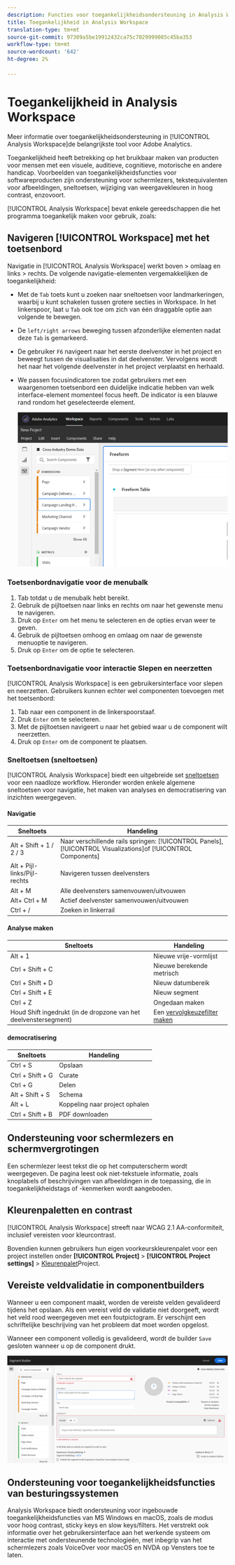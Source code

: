 ```yaml
---
description: Functies voor toegankelijkheidsondersteuning in Analysis Workspace
title: Toegankelijkheid in Analysis Workspace
translation-type: tm+mt
source-git-commit: 97309a5be19912432ca75c7029999085c45ba353
workflow-type: tm+mt
source-wordcount: '642'
ht-degree: 2%

---
```



# Toegankelijkheid in Analysis Workspace

Meer informatie over toegankelijkheidsondersteuning in [!UICONTROL Analysis Workspace]de belangrijkste tool voor Adobe Analytics.

Toegankelijkheid heeft betrekking op het bruikbaar maken van producten voor mensen met een visuele, auditieve, cognitieve, motorische en andere handicap. Voorbeelden van toegankelijkheidsfuncties voor softwareproducten zijn ondersteuning voor schermlezers, tekstequivalenten voor afbeeldingen, sneltoetsen, wijziging van weergavekleuren in hoog contrast, enzovoort.

[!UICONTROL Analysis Workspace] bevat enkele gereedschappen die het programma toegankelijk maken voor gebruik, zoals:

## Navigeren [!UICONTROL Workspace] met het toetsenbord

Navigatie in [!UICONTROL Analysis Workspace] werkt boven > omlaag en links > rechts. De volgende navigatie-elementen vergemakkelijken de toegankelijkheid:

* Met de `Tab` toets kunt u zoeken naar sneltoetsen voor landmarkeringen, waarbij u kunt schakelen tussen grotere secties in Workspace. In het linkerspoor, laat u `Tab` ook toe om zich van één draggable optie aan volgende te bewegen.
* De `left/right arrows` beweging tussen afzonderlijke elementen nadat deze `Tab` is gemarkeerd.
* De gebruiker `F6` navigeert naar het eerste deelvenster in het project en beweegt tussen de visualisaties in dat deelvenster. Vervolgens wordt het naar het volgende deelvenster in het project verplaatst en herhaald.
* We passen focusindicatoren toe zodat gebruikers met een waargenomen toetsenbord een duidelijke indicatie hebben van welk interface-element momenteel focus heeft. De indicator is een blauwe rand rondom het geselecteerde element.

   ![Focusindicator](assets/focus-indicator.png)

### Toetsenbordnavigatie voor de menubalk

1. Tab totdat u de menubalk hebt bereikt.
1. Gebruik de pijltoetsen naar links en rechts om naar het gewenste menu te navigeren.
1. Druk op `Enter` om het menu te selecteren en de opties ervan weer te geven.
1. Gebruik de pijltoetsen omhoog en omlaag om naar de gewenste menuoptie te navigeren.
1. Druk op `Enter` om de optie te selecteren.

### Toetsenbordnavigatie voor interactie Slepen en neerzetten

[!UICONTROL Analysis Workspace] is een gebruikersinterface voor slepen en neerzetten. Gebruikers kunnen echter wel componenten toevoegen met het toetsenbord:

1. Tab naar een component in de linkerspoorstaaf.
1. Druk `Enter` om te selecteren.
1. Met de pijltoetsen navigeert u naar het gebied waar u de component wilt neerzetten.
1. Druk op `Enter` om de component te plaatsen.

### Sneltoetsen (sneltoetsen)

[!UICONTROL Analysis Workspace] biedt een uitgebreide set [sneltoetsen](https://docs.adobe.com/content/help/nl-NL/analytics/analyze/analysis-workspace/build-workspace-project/fa-shortcut-keys.html) voor een naadloze workflow. Hieronder worden enkele algemene sneltoetsen voor navigatie, het maken van analyses en democratisering van inzichten weergegeven.

#### Navigatie

| Sneltoets | Handeling |
|---|---|
| Alt + Shift + 1 / 2 / 3 | Naar verschillende rails springen: [!UICONTROL Panels], [!UICONTROL Visualizations]of [!UICONTROL Components] |
| Alt + Pijl-links/Pijl-rechts | Navigeren tussen deelvensters |
| Alt + M | Alle deelvensters samenvouwen/uitvouwen |
| Alt+ Ctrl + M | Actief deelvenster samenvouwen/uitvouwen |
| Ctrl + / | Zoeken in linkerrail |

#### Analyse maken

| Sneltoets | Handeling |
|---|---|
| Alt + 1 | Nieuwe vrije-vormlijst |
| Ctrl + Shift + C | Nieuwe berekende metrisch |
| Ctrl + Shift + D | Nieuw datumbereik |
| Ctrl + Shift + E | Nieuw segment |
| Ctrl + Z | Ongedaan maken |
| Houd Shift ingedrukt (in de dropzone van het deelvenstersegment) | Een [vervolgkeuzefilter maken](https://docs.adobe.com/content/help/en/analytics-learn/tutorials/analysis-workspace/using-panels/using-drop-down-filters.html) |

#### democratisering

| Sneltoets | Handeling |
|---|---|
| Ctrl + S | Opslaan |
| Ctrl + Shift + G | Curate |
| Ctrl + G | Delen |
| Alt + Shift + S | Schema |
| Alt + L | Koppeling naar project ophalen |
| Ctrl + Shift + B | PDF downloaden |

## Ondersteuning voor schermlezers en schermvergrotingen

Een schermlezer leest tekst die op het computerscherm wordt weergegeven. De pagina leest ook niet-tekstuele informatie, zoals knoplabels of beschrijvingen van afbeeldingen in de toepassing, die in toegankelijkheidstags of -kenmerken wordt aangeboden.

## Kleurenpaletten en contrast

[!UICONTROL Analysis Workspace] streeft naar WCAG 2.1 AA-conformiteit, inclusief vereisten voor kleurcontrast.

Bovendien kunnen gebruikers hun eigen voorkeurskleurenpalet voor een project instellen onder **[!UICONTROL Project]** > **[!UICONTROL Project settings]** > [Kleurenpalet](https://docs.adobe.com/content/help/en/analytics/analyze/analysis-workspace/build-workspace-project/color-palettes.html)Project.

## Vereiste veldvalidatie in componentbuilders

Wanneer u een component maakt, worden de vereiste velden gevalideerd tijdens het opslaan. Als een vereist veld de validatie niet doorgeeft, wordt het veld rood weergegeven met een foutpictogram. Er verschijnt een schriftelijke beschrijving van het probleem dat moet worden opgelost.

Wanneer een component volledig is gevalideerd, wordt de builder `Save` gesloten wanneer u op de component drukt.

![Foutvalidatie](assets/error-validation.png)

## Ondersteuning voor toegankelijkheidsfuncties van besturingssystemen

Analysis Workspace biedt ondersteuning voor ingebouwde toegankelijkheidsfuncties van MS Windows en macOS, zoals de modus voor hoog contrast, sticky keys en slow keys/filters. Het verstrekt ook informatie over het gebruikersinterface aan het werkende systeem om interactie met ondersteunende technologieën, met inbegrip van het schermlezers zoals VoiceOver voor macOS en NVDA op Vensters toe te laten.
